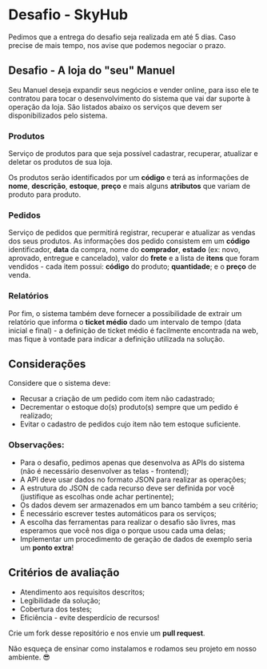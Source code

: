 # Desafio - SkyHub

Pedimos que a entrega do desafio seja realizada em até 5 dias. Caso precise de mais tempo, nos avise que podemos negociar o prazo.


## Desafio - A loja do "seu" Manuel
Seu Manuel deseja expandir seus negócios e vender online, para isso ele te contratou para tocar o desenvolvimento do sistema que vai dar suporte à operação da loja. São listados abaixo os serviços que devem ser disponibilizados pelo sistema.

### Produtos
Serviço de produtos para que seja possível cadastrar, recuperar, atualizar e deletar os produtos de sua loja.

Os produtos serão identificados por um **código** e terá as informações de **nome**, **descrição**, **estoque**, **preço** e mais alguns **atributos** que variam de produto para produto.

### Pedidos
Serviço de pedidos que permitirá registrar, recuperar e atualizar as vendas dos seus produtos. As informações dos pedido consistem em um **código** identificador, **data** da compra, nome do **comprador**, **estado** (ex: novo, aprovado, entregue e cancelado), valor do **frete** e a lista de **itens** que foram vendidos - cada item possui: **código** do produto; **quantidade**; e o **preço** de venda.

### Relatórios
Por fim, o sistema também deve fornecer a possibilidade de extrair um relatório que informa o **ticket médio** dado um intervalo de tempo (data inicial e final) - a definição de ticket médio é facilmente encontrada na web, mas fique à vontade para indicar a definição utilizada na solução.

## Considerações
Considere que o sistema deve:

- Recusar a criação de um pedido com item não cadastrado;
- Decrementar o estoque do(s) produto(s) sempre que um pedido é realizado;
- Evitar o cadastro de pedidos cujo item não tem estoque suficiente.

### Observações:
- Para o desafio, pedimos apenas que desenvolva as APIs do sistema (não é necessário desenvolver as telas - frontend);
- A API deve usar dados no formato JSON para realizar as operações;
- A estrutura do JSON de cada recurso deve ser definida por você (justifique as escolhas onde achar pertinente);
- Os dados devem ser armazenados em um banco também a seu critério;
- É necessário escrever testes automáticos para os serviços;
- A escolha das ferramentas para realizar o desafio são livres, mas esperamos que você nos diga o porque usou cada uma delas;
- Implementar um procedimento de geração de dados de exemplo seria um **ponto extra**!

## Critérios de avaliação
- Atendimento aos requisitos descritos;
- Legibilidade da solução;
- Cobertura dos testes;
- Eficiência - evite desperdício de recursos!

Crie um fork desse repositório e nos envie um **pull request**.

Não esqueça de ensinar como instalamos e rodamos seu projeto em nosso ambiente. :sunglasses:
